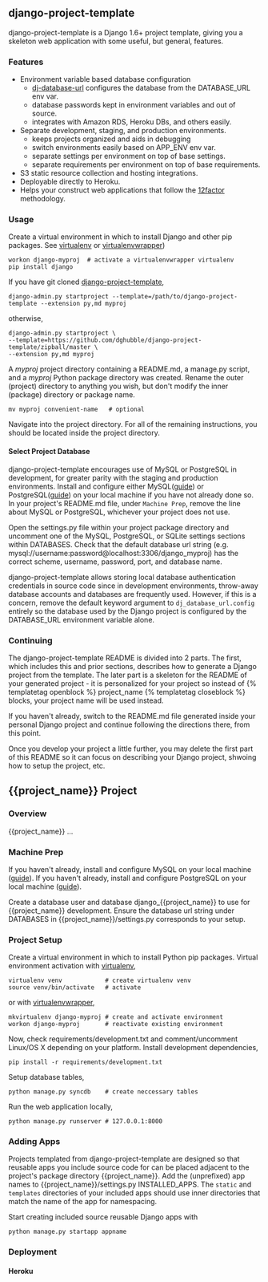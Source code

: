 ## django-project-template

django-project-template is a Django 1.6+ project template, giving you a skeleton web application with some useful, but general, features. 

### Features

+ Environment variable based database configuration
    + [dj-database-url](https://github.com/kennethreitz/dj-database-url) configures the database from the DATABASE_URL env var.
    + database passwords kept in environment variables and out of source.
    + integrates with Amazon RDS, Heroku DBs, and others easily.
+ Separate development, staging, and production environments.
    + keeps projects organized and aids in debugging
    + switch environments easily based on APP_ENV env var.
    + separate settings per environment on top of base settings.
    + separate requirements per environment on top of base requirements.
+ S3 static resource collection and hosting integrations.
+ Deployable directly to Heroku.
+ Helps your construct web applications that follow the [12factor](http://12factor.net/) methodology.

### Usage

Create a virtual environment in which to install Django and other pip packages. See [virtualenv](https://pypi.python.org/pypi/virtualenv) or [virtualenvwrapper](http://virtualenvwrapper.readthedocs.org/en/latest/))

    workon django-myproj  # activate a virtualenvwrapper virtualenv
    pip install django

If you have git cloned [django-project-template](https://github.com/dghubble/django-project-template),

    django-admin.py startproject --template=/path/to/django-project-template --extension py,md myproj

otherwise,

    django-admin.py startproject \
    --template=https://github.com/dghubble/django-project-template/zipball/master \
    --extension py,md myproj

A *myproj* project directory containing a README.md, a manage.py script, and a *myproj* Python package directory was created. Rename the outer (project) directory to anything you wish, but don't modify the inner (package) directory or package name.

    mv myproj convenient-name   # optional

Navigate into the project directory. For all of the remaining instructions, you should be located inside the project directory.

#### Select Project Database

django-project-template encourages use of MySQL or PostgreSQL in development, for greater parity with the staging and production environments. Install and configure either MySQL([guide]()) or PostgreSQL([guide]()) on your local machine if you have not already done so. In your project's README.md file, under `Machine Prep`, remove the line about MySQL or PostgreSQL, whichever your project does not use.

Open the settings.py file within your project package directory and uncomment one of the MySQL, PostgreSQL, or SQLite settings sections within DATABASES. Check that the default database url string (e.g. mysql://username:password@localhost:3306/django_myproj) has the correct scheme, username, password, port, and database name.

django-project-template allows storing local database authentication credentials in source code since in development environments, throw-away database accounts and databases are frequently used. However, if this is a concern, remove the default keyword argument to `dj_database_url.config` entirely so the database used by the Django project is configured by the DATABASE_URL environment variable alone.

### Continuing

The django-project-template README is divided into 2 parts. The first, which includes this and prior sections, describes how to generate a Django project from the template. The later part is a skeleton for the README of your generated project - it is personalized for your project so instead of {% templatetag openblock %} project_name {% templatetag closeblock %} blocks, your project name will be used instead. 

If you haven't already, switch to the README.md file generated inside your personal Django project and continue following the directions there, from this point. 

Once you develop your project a little further, you may delete the first part of this README so it can focus on describing your Django project, shwoing how to setup the project, etc. 


## {{project_name}} Project

### Overview

{{project_name}} ...

### Machine Prep

If you haven't already, install and configure MySQL on your local machine ([guide]()). 
If you haven't already, install and configure PostgreSQL on your local machine ([guide]()). 

Create a database user and database django_{{project_name}} to use for {{project_name}} development. Ensure the database url string under DATABASES in {{project_name}}/settings.py corresponds to your setup.

### Project Setup

Create a virtual environment in which to install Python pip packages. Virtual environment activation with [virtualenv](https://pypi.python.org/pypi/virtualenv),

    virtualenv venv            # create virtualenv venv
    source venv/bin/activate   # activate 

or with [virtualenvwrapper](http://virtualenvwrapper.readthedocs.org/en/latest/),

    mkvirtualenv django-myproj # create and activate environment
    workon django-myproj       # reactivate existing environment

Now, check requirements/development.txt and comment/uncomment Linux/OS X depending on your platform. Install development dependencies,

    pip install -r requirements/development.txt

Setup database tables,

    python manage.py syncdb    # create neccessary tables

Run the web application locally,

    python manage.py runserver # 127.0.0.1:8000


### Adding Apps

Projects templated from django-project-template are designed so that reusable apps you include source code for can be placed adjacent to the project's package directory {{project_name}}. Add the (unprefixed) app names to {{project_name}}/settings.py INSTALLED_APPS. The `static` and `templates` directories of your included apps should use inner directories that match the name of the app for namespacing.

Start creating included source reusable Django apps with

    python manage.py startapp appname

### Deployment

#### Heroku



